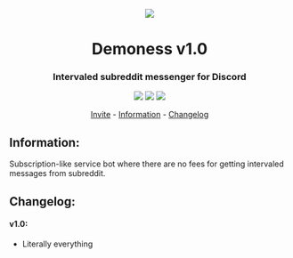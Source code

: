 <p align="center">
    <img src="/images/icon.png"/>
</p>

<h1 align="center">Demoness v1.0</h1>

<h3 align="center">Intervaled subreddit messenger for Discord</h3>

<p align="center">
    <img src="https://img.shields.io/apm/l/vim-mode.svg"/>
    <img src="https://img.shields.io/badge/python-3.7.4-green.svg">
    <img src="https://img.shields.io/badge/discord-Xithrius%231318-green.svg">
</p>

<p align="center">
    <a href="https://discordapp.com/oauth2/authorize?client_id=637541370449362944&scope=bot&permissions=54381760">Invite</a> -
    <a href="#commands">Information</a> -
    <a href="#changelog">Changelog</a>
</p>


## Information:
Subscription-like service bot where there are no fees for getting intervaled messages from subreddit.

## Changelog:

#### v1.0:
* Literally everything 
